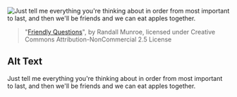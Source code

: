 ![Just tell me everything you're thinking about in order from most important to last, and then we'll be friends and we can eat apples together.](https://imgs.xkcd.com/comics/friendly_questions.png)
> "[Friendly Questions](https://xkcd.com/1976/)", by Randall Munroe, licensed under Creative Commons Attribution-NonCommercial 2.5 License

## Alt Text
Just tell me everything you're thinking about in order from most important to last, and then we'll be friends and we can eat apples together.
